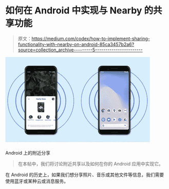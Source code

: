 # 如何在 Android 中实现与 Nearby 的共享功能

> 原文：<https://medium.com/codex/how-to-implement-sharing-functionality-with-nearby-on-android-85ca3457b2a6?source=collection_archive---------5----------------------->

![](img/b6d3987ed5ccfb4f4b170671278ab15c.png)

Android 上的附近分享

> 在本帖中，我们将讨论附近共享以及如何在你的 Android 应用中实现它。

在 Android 的历史上，如果我们想分享照片、音乐或其他文件等信息，我们需要使用蓝牙或某种云或消息服务。